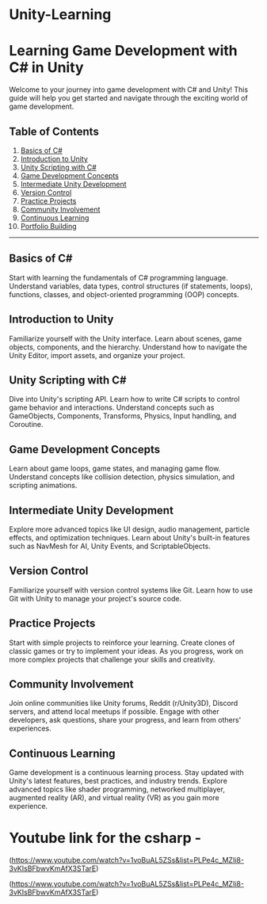 # Unity-Learning

# Learning Game Development with C# in Unity

Welcome to your journey into game development with C# and Unity! This guide will help you get started and navigate through the exciting world of game development.

## Table of Contents
1. [Basics of C#](#basics-of-c)
2. [Introduction to Unity](#introduction-to-unity)
3. [Unity Scripting with C#](#unity-scripting-with-c)
4. [Game Development Concepts](#game-development-concepts)
5. [Intermediate Unity Development](#intermediate-unity-development)
6. [Version Control](#version-control)
7. [Practice Projects](#practice-projects)
8. [Community Involvement](#community-involvement)
9. [Continuous Learning](#continuous-learning)
10. [Portfolio Building](#portfolio-building)

---

## Basics of C#
Start with learning the fundamentals of C# programming language. Understand variables, data types, control structures (if statements, loops), functions, classes, and object-oriented programming (OOP) concepts.

## Introduction to Unity
Familiarize yourself with the Unity interface. Learn about scenes, game objects, components, and the hierarchy. Understand how to navigate the Unity Editor, import assets, and organize your project.

## Unity Scripting with C#
Dive into Unity's scripting API. Learn how to write C# scripts to control game behavior and interactions. Understand concepts such as GameObjects, Components, Transforms, Physics, Input handling, and Coroutine.

## Game Development Concepts
Learn about game loops, game states, and managing game flow. Understand concepts like collision detection, physics simulation, and scripting animations.

## Intermediate Unity Development
Explore more advanced topics like UI design, audio management, particle effects, and optimization techniques. Learn about Unity's built-in features such as NavMesh for AI, Unity Events, and ScriptableObjects.

## Version Control
Familiarize yourself with version control systems like Git. Learn how to use Git with Unity to manage your project's source code.

## Practice Projects
Start with simple projects to reinforce your learning. Create clones of classic games or try to implement your ideas. As you progress, work on more complex projects that challenge your skills and creativity.

## Community Involvement
Join online communities like Unity forums, Reddit (r/Unity3D), Discord servers, and attend local meetups if possible. Engage with other developers, ask questions, share your progress, and learn from others' experiences.

## Continuous Learning
Game development is a continuous learning process. Stay updated with Unity's latest features, best practices, and industry trends. Explore advanced topics like shader programming, networked multiplayer, augmented reality (AR), and virtual reality (VR) as you gain more experience.


# Youtube link for the csharp - 
(https://www.youtube.com/watch?v=1voBuAL5ZSs&list=PLPe4c_MZIi8-3vKIsBFbwvKmAfX3STarE)


(https://www.youtube.com/watch?v=1voBuAL5ZSs&list=PLPe4c_MZIi8-3vKIsBFbwvKmAfX3STarE)
